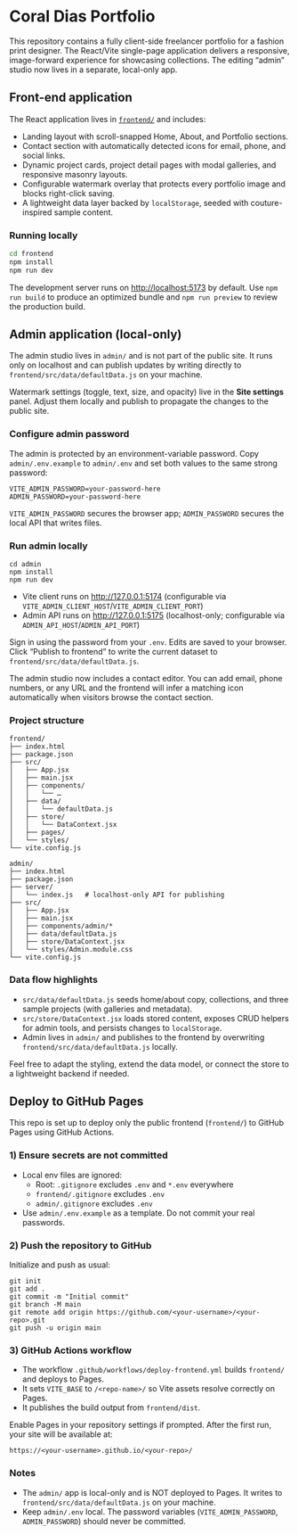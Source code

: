 # Coral Dias Portfolio

This repository contains a fully client-side freelancer portfolio for a fashion print designer. The React/Vite single-page
application delivers a responsive, image-forward experience for showcasing collections. The editing “admin” studio now lives
in a separate, local-only app.

## Front-end application

The React application lives in [`frontend/`](frontend/) and includes:

- Landing layout with scroll-snapped Home, About, and Portfolio sections.
- Contact section with automatically detected icons for email, phone, and social links.
- Dynamic project cards, project detail pages with modal galleries, and responsive masonry layouts.
- Configurable watermark overlay that protects every portfolio image and blocks right-click saving.
- A lightweight data layer backed by `localStorage`, seeded with couture-inspired sample content.

### Running locally

```bash
cd frontend
npm install
npm run dev
```

The development server runs on [http://localhost:5173](http://localhost:5173) by default. Use `npm run build` to produce an
optimized bundle and `npm run preview` to review the production build.

## Admin application (local-only)

The admin studio lives in `admin/` and is not part of the public site. It runs only on localhost and can publish updates by
writing directly to `frontend/src/data/defaultData.js` on your machine.

Watermark settings (toggle, text, size, and opacity) live in the **Site settings** panel. Adjust them locally and publish to
propagate the changes to the public site.

### Configure admin password

The admin is protected by an environment-variable password. Copy `admin/.env.example` to `admin/.env` and set both values to
the same strong password:

```
VITE_ADMIN_PASSWORD=your-password-here
ADMIN_PASSWORD=your-password-here
```

`VITE_ADMIN_PASSWORD` secures the browser app; `ADMIN_PASSWORD` secures the local API that writes files.

### Run admin locally

```
cd admin
npm install
npm run dev
```

- Vite client runs on http://127.0.0.1:5174 (configurable via `VITE_ADMIN_CLIENT_HOST`/`VITE_ADMIN_CLIENT_PORT`)
- Admin API runs on http://127.0.0.1:5175 (localhost-only; configurable via `ADMIN_API_HOST`/`ADMIN_API_PORT`)

Sign in using the password from your `.env`. Edits are saved to your browser. Click “Publish to frontend” to write the
current dataset to `frontend/src/data/defaultData.js`.

The admin studio now includes a contact editor. You can add email, phone numbers, or any URL and the frontend will infer a
matching icon automatically when visitors browse the contact section.

### Project structure

```
frontend/
├── index.html
├── package.json
├── src/
│   ├── App.jsx
│   ├── main.jsx
│   ├── components/
│   │   └── …
│   ├── data/
│   │   └── defaultData.js
│   ├── store/
│   │   └── DataContext.jsx
│   ├── pages/
│   └── styles/
└── vite.config.js

admin/
├── index.html
├── package.json
├── server/
│   └── index.js   # localhost-only API for publishing
├── src/
│   ├── App.jsx
│   ├── main.jsx
│   ├── components/admin/*
│   ├── data/defaultData.js
│   ├── store/DataContext.jsx
│   └── styles/Admin.module.css
└── vite.config.js
```

### Data flow highlights

- `src/data/defaultData.js` seeds home/about copy, collections, and three sample projects (with galleries and metadata).
- `src/store/DataContext.jsx` loads stored content, exposes CRUD helpers for admin tools, and persists changes to
  `localStorage`.
- Admin lives in `admin/` and publishes to the frontend by overwriting `frontend/src/data/defaultData.js` locally.

Feel free to adapt the styling, extend the data model, or connect the store to a lightweight backend if needed.

## Deploy to GitHub Pages

This repo is set up to deploy only the public frontend (`frontend/`) to GitHub Pages using GitHub Actions.

### 1) Ensure secrets are not committed

- Local env files are ignored:
  - Root: `.gitignore` excludes `.env` and `*.env` everywhere
  - `frontend/.gitignore` excludes `.env`
  - `admin/.gitignore` excludes `.env`
- Use `admin/.env.example` as a template. Do not commit your real passwords.

### 2) Push the repository to GitHub

Initialize and push as usual:

```
git init
git add .
git commit -m "Initial commit"
git branch -M main
git remote add origin https://github.com/<your-username>/<your-repo>.git
git push -u origin main
```

### 3) GitHub Actions workflow

- The workflow `.github/workflows/deploy-frontend.yml` builds `frontend/` and deploys to Pages.
- It sets `VITE_BASE` to `/<repo-name>/` so Vite assets resolve correctly on Pages.
- It publishes the build output from `frontend/dist`.

Enable Pages in your repository settings if prompted. After the first run, your site will be available at:

```
https://<your-username>.github.io/<your-repo>/
```

### Notes

- The `admin/` app is local-only and is NOT deployed to Pages. It writes to `frontend/src/data/defaultData.js` on your machine.
- Keep `admin/.env` local. The password variables (`VITE_ADMIN_PASSWORD`, `ADMIN_PASSWORD`) should never be committed.
